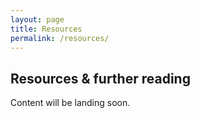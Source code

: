 ```yaml
---
layout: page
title: Resources
permalink: /resources/
---
```


## Resources & further reading

Content will be landing soon.


